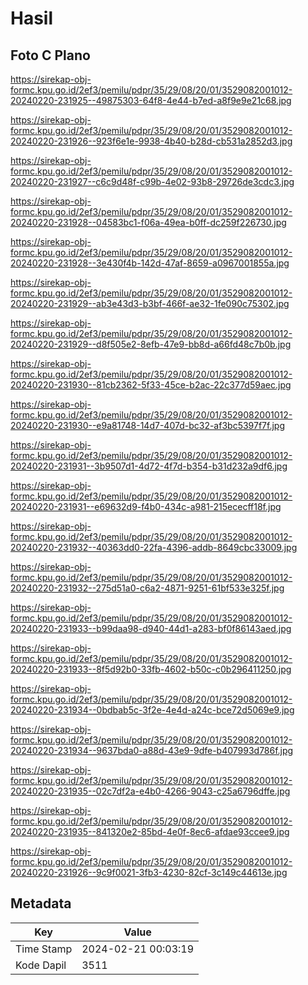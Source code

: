 # Hasil

## Foto C Plano

https://sirekap-obj-formc.kpu.go.id/2ef3/pemilu/pdpr/35/29/08/20/01/3529082001012-20240220-231925--49875303-64f8-4e44-b7ed-a8f9e9e21c68.jpg

https://sirekap-obj-formc.kpu.go.id/2ef3/pemilu/pdpr/35/29/08/20/01/3529082001012-20240220-231926--923f6e1e-9938-4b40-b28d-cb531a2852d3.jpg

https://sirekap-obj-formc.kpu.go.id/2ef3/pemilu/pdpr/35/29/08/20/01/3529082001012-20240220-231927--c6c9d48f-c99b-4e02-93b8-29726de3cdc3.jpg

https://sirekap-obj-formc.kpu.go.id/2ef3/pemilu/pdpr/35/29/08/20/01/3529082001012-20240220-231928--04583bc1-f06a-49ea-b0ff-dc259f226730.jpg

https://sirekap-obj-formc.kpu.go.id/2ef3/pemilu/pdpr/35/29/08/20/01/3529082001012-20240220-231928--3e430f4b-142d-47af-8659-a0967001855a.jpg

https://sirekap-obj-formc.kpu.go.id/2ef3/pemilu/pdpr/35/29/08/20/01/3529082001012-20240220-231929--ab3e43d3-b3bf-466f-ae32-1fe090c75302.jpg

https://sirekap-obj-formc.kpu.go.id/2ef3/pemilu/pdpr/35/29/08/20/01/3529082001012-20240220-231929--d8f505e2-8efb-47e9-bb8d-a66fd48c7b0b.jpg

https://sirekap-obj-formc.kpu.go.id/2ef3/pemilu/pdpr/35/29/08/20/01/3529082001012-20240220-231930--81cb2362-5f33-45ce-b2ac-22c377d59aec.jpg

https://sirekap-obj-formc.kpu.go.id/2ef3/pemilu/pdpr/35/29/08/20/01/3529082001012-20240220-231930--e9a81748-14d7-407d-bc32-af3bc5397f7f.jpg

https://sirekap-obj-formc.kpu.go.id/2ef3/pemilu/pdpr/35/29/08/20/01/3529082001012-20240220-231931--3b9507d1-4d72-4f7d-b354-b31d232a9df6.jpg

https://sirekap-obj-formc.kpu.go.id/2ef3/pemilu/pdpr/35/29/08/20/01/3529082001012-20240220-231931--e69632d9-f4b0-434c-a981-215ececff18f.jpg

https://sirekap-obj-formc.kpu.go.id/2ef3/pemilu/pdpr/35/29/08/20/01/3529082001012-20240220-231932--40363dd0-22fa-4396-addb-8649cbc33009.jpg

https://sirekap-obj-formc.kpu.go.id/2ef3/pemilu/pdpr/35/29/08/20/01/3529082001012-20240220-231932--275d51a0-c6a2-4871-9251-61bf533e325f.jpg

https://sirekap-obj-formc.kpu.go.id/2ef3/pemilu/pdpr/35/29/08/20/01/3529082001012-20240220-231933--b99daa98-d940-44d1-a283-bf0f86143aed.jpg

https://sirekap-obj-formc.kpu.go.id/2ef3/pemilu/pdpr/35/29/08/20/01/3529082001012-20240220-231933--8f5d92b0-33fb-4602-b50c-c0b296411250.jpg

https://sirekap-obj-formc.kpu.go.id/2ef3/pemilu/pdpr/35/29/08/20/01/3529082001012-20240220-231934--0bdbab5c-3f2e-4e4d-a24c-bce72d5069e9.jpg

https://sirekap-obj-formc.kpu.go.id/2ef3/pemilu/pdpr/35/29/08/20/01/3529082001012-20240220-231934--9637bda0-a88d-43e9-9dfe-b407993d786f.jpg

https://sirekap-obj-formc.kpu.go.id/2ef3/pemilu/pdpr/35/29/08/20/01/3529082001012-20240220-231935--02c7df2a-e4b0-4266-9043-c25a6796dffe.jpg

https://sirekap-obj-formc.kpu.go.id/2ef3/pemilu/pdpr/35/29/08/20/01/3529082001012-20240220-231935--841320e2-85bd-4e0f-8ec6-afdae93ccee9.jpg

https://sirekap-obj-formc.kpu.go.id/2ef3/pemilu/pdpr/35/29/08/20/01/3529082001012-20240220-231926--9c9f0021-3fb3-4230-82cf-3c149c44613e.jpg


## Metadata

| Key        | Value               |
| ---------- | ------------------- |
| Time Stamp | 2024-02-21 00:03:19 |
| Kode Dapil | 3511                |



